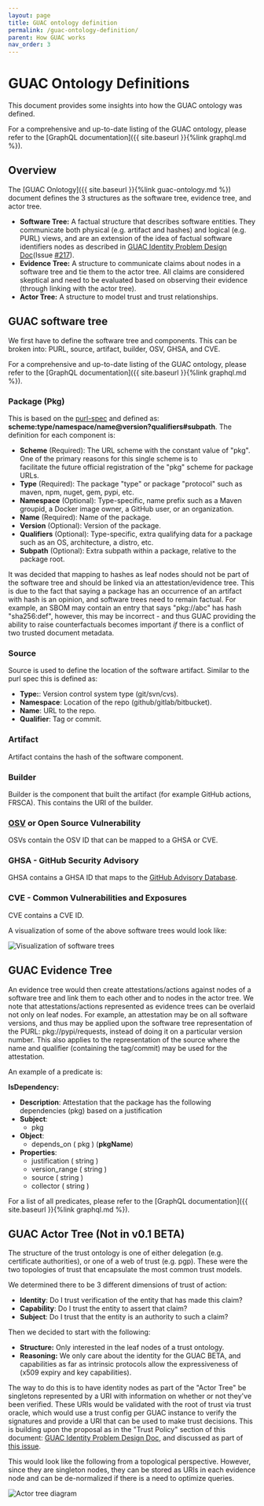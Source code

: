 ```yaml
---
layout: page
title: GUAC ontology definition
permalink: /guac-ontology-definition/
parent: How GUAC works
nav_order: 3
---
```


# GUAC Ontology Definitions

This document provides some insights into how the GUAC ontology was defined.

For a comprehensive and up-to-date listing of the GUAC ontology, please refer to
the [GraphQL documentation]({{ site.baseurl }}{%link graphql.md %}).

## Overview

The [GUAC Onlotogy]({{ site.baseurl }}{%link guac-ontology.md %}) document
defines the 3 structures as the software tree, evidence tree, and actor tree.

- **Software Tree:** A factual structure that describes software entities. They
  communicate both physical (e.g. artifact and hashes) and logical (e.g. PURL)
  views, and are an extension of the idea of factual software identifiers nodes as
  described in
  [GUAC Identity Problem Design Doc](https://docs.google.com/document/d/1BUEi7q2i-KXlAhsh1adYvL1fkWN-q8FrgLyEre7c5kg/edit?resourcekey=0-02sC5-9IbTfwJckze_CDQw)(Issue
  [#217](https://github.com/guacsec/guac/issues/217)).
- **Evidence Tree:** A structure to communicate claims about nodes in a software
  tree and tie them to the actor tree. All claims are considered skeptical and
  need to be evaluated based on observing their evidence (through linking with
  the actor tree).
- **Actor Tree:** A structure to model trust and trust relationships.

## GUAC software tree

We first have to define the software tree and components. This can be broken
into: PURL, source, artifact, builder, OSV, GHSA, and CVE.

For a comprehensive and up-to-date listing of the GUAC ontology, please refer to
the
[GraphQL documentation]({{ site.baseurl }}{%link graphql.md %}).

### Package (Pkg)

This is based on the [purl-spec](https://github.com/package-url/purl-spec) and defined as: **scheme:type/namespace/name@version?qualifiers#subpath**. The definition for each component is:

- **Scheme** (Required): The URL scheme with the constant value of "pkg". One of the primary reasons for this single scheme is to   
  facilitate the future official registration of the "pkg" scheme for package URLs.
- **Type** (Required): The package "type" or package "protocol" such as maven, npm, nuget, gem, pypi, etc. 
- **Namespace** (Optional): Type-specific, name prefix such as a Maven groupid, a Docker image owner, a GitHub user, or an 
  organization.
- **Name** (Required): Name of the package.
- **Version** (Optional): Version of the package.
- **Qualifiers** (Optional): Type-specific, extra qualifying data for a package such as an OS, architecture, a distro, etc. 
- **Subpath** (Optional): Extra subpath within a package, relative to the package root. 

It was decided that mapping to hashes as leaf nodes should not be part of the software tree and should be linked via an attestation/evidence tree. This is due to the fact that saying a package has an occurrence of an artifact with hash is an opinion, and software trees need to remain factual. For example, an SBOM may contain an entry that says "pkg://abc" has hash "sha256:def", however, this may be incorrect - and thus GUAC providing the ability to raise counterfactuals becomes important _if_ there is a conflict of two
trusted document metadata.

### Source
Source is used to define the location of the software artifact. Similar to the purl spec this is defined as:
- **Type:**: Version control system type (git/svn/cvs).
- **Namespace**: Location of the repo (github/gitlab/bitbucket).
- **Name**: URL to the repo.
- **Qualifier**: Tag or commit.

### Artifact
Artifact contains the hash of the software component.

### Builder
Builder is the component that built the artifact (for example GitHub actions, FRSCA). This contains the URI of the builder.

### [OSV](https://osv.dev/) or Open Source Vulnerability
OSVs contain the OSV ID that can be mapped to a GHSA or CVE.

### GHSA - GitHub Security Advisory
GHSA contains a GHSA ID that maps to the [GitHub Advisory Database](https://github.com/advisories).

### CVE - Common Vulnerabilities and Exposures
CVE contains a CVE ID.

A visualization of some of the above software trees would look like:

![Visualization of software trees](assets/images/softwaretreevis.png)

## GUAC Evidence Tree

An evidence tree would then create attestations/actions against nodes of a
software tree and link them to each other and to nodes in the actor tree. We
note that attestations/actions represented as evidence trees can be overlaid not
only on leaf nodes. For example, an attestation may be on all software versions,
and thus may be applied upon the software tree representation of the PURL:
pkg://pypi/requests, instead of doing it on a particular version number. This
also applies to the representation of the source where the name and qualifier
(containing the tag/commit) may be used for the attestation.

An example of a predicate is:

**IsDependency:**

- **Description**: Attestation that the package has the following dependencies
  (pkg) based on a justification
- **Subject**:
  - pkg
- **Object**:
  - depends_on ( pkg ) (**pkgName**)
- **Properties**:
  - justification ( string )
  - version_range ( string )
  - source ( string )
  - collector ( string )

For a list of all predicates, please refer to the
[GraphQL documentation]({{ site.baseurl }}{%link graphql.md %}).

## GUAC Actor Tree (Not in v0.1 BETA)

The structure of the trust ontology is one of either delegation (e.g.
certificate authorities), or one of a web of trust (e.g. pgp). These were the
two topologies of trust that encapsulate the most common trust models.

We determined there to be 3 different dimensions of trust of action:

- **Identity**: Do I trust verification of the entity that has made this claim?
- **Capability**: Do I trust the entity to assert that claim?
- **Subject**: Do I trust that the entity is an authority to such a claim?

Then we decided to start with the following:

- **Structure:** Only interested in the leaf nodes of a trust ontology.
- **Reasoning:** We only care about the identity for the GUAC BETA, and capabilities
  as far as intrinsic protocols allow the expressiveness of (x509 expiry and key
  capabilities).

The way to do this is to have identity nodes as part of the "Actor Tree" be
singletons represented by a URI with information on whether or not they've been verified. These
URIs would be validated with the root of trust via trust oracle, which would use
a trust config per GUAC instance to verify the signatures and provide a URI that
can be used to make trust decisions. This is building upon the proposal as in
the "Trust Policy" section of this document:
[GUAC Identity Problem Design Doc](https://docs.google.com/document/d/1BUEi7q2i-KXlAhsh1adYvL1fkWN-q8FrgLyEre7c5kg/edit?resourcekey=0-02sC5-9IbTfwJckze_CDQw#heading=h.h9kfextfhlqn),
and discussed as part of
[this issue](https://github.com/guacsec/guac/issues/75).

This would look like the following from a topological perspective. However,
since they are singleton nodes, they can be stored as URIs in each evidence node
and can be de-normalized if there is a need to optimize queries.

![Actor tree diagram](assets/images/3trees.png)
